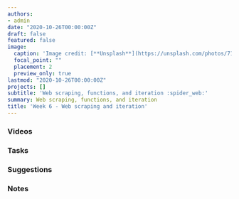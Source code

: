```yaml
---
authors:
- admin
date: "2020-10-26T00:00:00Z"
draft: false
featured: false
image:
  caption: 'Image credit: [**Unsplash**](https://unsplash.com/photos/71CjSSB83Wo)'
  focal_point: ""
  placement: 2
  preview_only: true
lastmod: "2020-10-26T00:00:00Z"
projects: []
subtitle: 'Web scraping, functions, and iteration :spider_web:'
summary: Web scraping, functions, and iteration
title: 'Week 6 - Web scraping and iteration'
---
```


### Videos

### Tasks

### Suggestions

### Notes

<!--

### Schedule

| <div style="width:60px"></div>  | <div style="width:420px"></div> |  <div style="width:190px"></div>   |
|---:|---|---|
| Lec 11 | [Harvesting data from the web](/slides/w6_d1-webscraping/w6_d1-webscraping.html) |
| Lab 06 | [University of Edinburgh Art Collection](/labs/lab-06/lab-06-uoe-art.html) | **Due:** Fri, 25 Oct, 17:00 |
| Lec 12 | [Functions and iteration](/slides/w6_d2-functions-iteration/w6_d2-functions-iteration.html) |
| HW 06  | [Money in politics](/hw/hw-06/hw-06-money-in-politics.html) | **Due:** Wed, 30 Oct, 17:00 |
| RT 05  | Interactive tutorial covering week’s material: [Write functions](https://rstudio.cloud/learn/primers/6) (Function basics, How to write a function, and Arguments) + [Iterate](https://rstudio.cloud/learn/primers/5) (Introduction to iteration, Map, and Map shortcuts) |
| OQ 06  | [Scrape and iterate](https://minecr.shinyapps.io/06-scrape-iterate/) |  **Due:** Fri, 1 Nov, 17:00 |

### Readings

| <div style="width:60px"></div>  | <div style="width:420px"></div>  |  <div style="width:190px"></div> |
|----:|---|---|
| :page_facing_up: | [Selector Gadget](https://rvest.tidyverse.org/articles/selectorgadget.html) | **Required** |
| :page_facing_up: | [Ethical challenges in online research: Public/private perceptions](https://journals.sagepub.com/doi/pdf/10.1177/1747016116650720) | **Required** |
| :open_book: | R4DS: [Chp 19, Functions](https://r4ds.had.co.nz/functions.html) | **Required** |
| :open_book: | R4DS: [Chp 21, Iteration](https://r4ds.had.co.nz/iteration.html) - Only the following sections: 21.1, 21.2, 21.5.1, and 21.5.2 | **Optional** |

### Miscellaneous

| <div style="width:60px"></div>  | <div style="width:420px"></div>  |  <div style="width:190px"></div> |
|----:|---|---|
| :radio_button:  | Peer evaluation 01 | **Due:** Fri, 25 Oct, 17:00 |

-->
